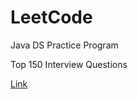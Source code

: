 # LeetCode
Java DS Practice Program

Top 150 Interview Questions

[Link]([https://leetcode.com/studyplan/top-interview-150/]
)

